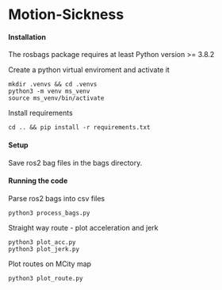 # Motion-Sickness

#### Installation
The rosbags package requires at least Python version >= 3.8.2

Create a python virtual enviroment and activate it 
```
mkdir .venvs && cd .venvs
python3 -m venv ms_venv
source ms_venv/bin/activate
```

Install requirements
```
cd .. && pip install -r requirements.txt
```

#### Setup
Save ros2 bag files in the bags directory.

#### Running the code
Parse ros2 bags into csv files
```
python3 process_bags.py
```

Straight way route - plot acceleration and jerk
```
python3 plot_acc.py
python3 plot_jerk.py
```

Plot routes on MCity map
```
python3 plot_route.py
```